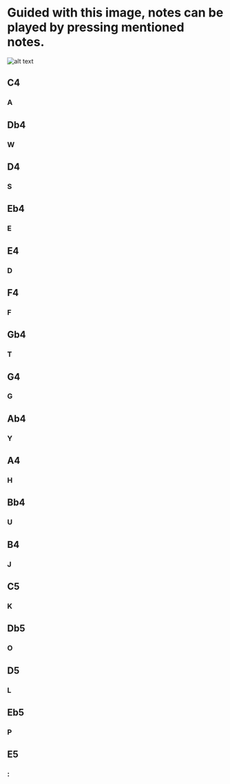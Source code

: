 # Guided with this image, notes can be played by pressing mentioned notes.

![alt text](https://upload.wikimedia.org/wikipedia/commons/thumb/d/da/KB_United_States.svg/1920px-KB_United_States.svg.png)

## C4
### A
## Db4
### W
## D4
### S
## Eb4
### E
## E4
### D
## F4
### F
## Gb4
### T
## G4
### G
## Ab4
### Y
## A4
### H
## Bb4
### U
## B4
### J
## C5
### K
## Db5
### O
## D5
### L
## Eb5
### P
## E5
### :
